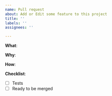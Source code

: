 ```yaml
---
name: Pull request
about: Add or Edit some feature to this project
title: ''
labels: ''
assignees: ''

---
```


<!--
Thanks for your interest in the project. Bugs filed and PRs submitted are appreciated!

Please fill out the information below to expedite the review and (hopefully)
merge of your pull request!
-->

<!-- What changes are being made? (What feature/bug is being fixed here?) -->

**What**:

<!-- Why are these changes necessary? -->

**Why**:

<!-- How were these changes implemented? -->

**How**:

<!-- Have you done all of these things?  -->

**Checklist**:

<!-- add "N/A" to the end of each line that's irrelevant to your changes -->

<!-- to check an item, place an "x" in the box like so: "- [x] Documentation" -->

- [ ] Tests
- [ ] Ready to be merged
      <!-- In your opinion, is this ready to be merged as soon as it's reviewed? -->

<!-- feel free to add additional comments -->
